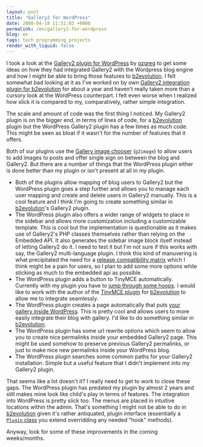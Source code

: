 ```yaml
---
layout: post
title: "Gallery2 for WordPress"
date: 2008-04-18 11:51:03 +0000
permalink: /en/gallery2-for-wordpress
blog: en
tags: tech programming projects
render_with_liquid: false
---
```


I took a look at the [Gallery2 plugin for
WordPress](http://wpg2.galleryembedded.com/) by [ozgreg](http://www.ozgreg.com/)
to get some ideas on how they had integrated Gallery2 with the Wordpress blog
engine and how I might be able to bring those features to
[b2evolution](http://www.b2evolution.net/ "b2evolution"). I felt somewhat bad
looking at it as I've worked on by own [Gallery2 integration plugin for
b2evolution](http://manual.b2evolution.net/Plugins/gallery2_plugin) for about a
year and haven't really taken more than a cursory look at the WordPress
counterpart. I felt even worse when I realized how slick it is compared to my,
comparatively, rather simple integration.

The scale and amount of code was the first thing I noticed. My Gallery2 plugin
is on the bigger end, in terms of lines of code, for a
[b2evolution](http://www.b2evolution.net/ "b2evolution") plugin but the
WordPress Gallery2 plugin has a few times as much code. This might be seen as
bloat if it wasn't for the number of features that it offers.

Both of our plugins use the [Gallery image
chooser](http://g2image.steffensenfamily.com/) (`g2image`) to allow users to add
images to posts and offer single sign on between the blog and Gallery2. But
there are a number of things that the WordPress plugin either is done better
than my plugin or isn't present at all in my plugin.

- Both of the plugins allow mapping of blog users to Gallery2 but the WordPress
  plugin goes a step further and allows you to manage each user mapping and
  create and delete users in Gallery2 manually. This is a cool feature and I
  think I'm going to create something similar in
  [b2evolution](http://www.b2evolution.net/ "b2evolution")'s Gallery2 plugin.
- The WordPress plugin also offers a wider range of widgets to place in the
  sidebar and allows more customization including a customizable template. This
  is cool but the implementation is questionable as it makes use of Gallery2's
  PHP classes themselves rather than relying on the Embedded API. It also
  generates the sidebar image block itself instead of letting Gallery2 do it. I
  need to test it but I'm not sure if this works with say, the Gallery2
  multi-language plugin. I think this kind of manuvering is what precipitated
  the need for a [release compatibility
  matrix](http://wpg2.galleryembedded.com/index.php?title=WPG2:Release_Matrix)
  which I think might be a pain for users, so I plan to add some more options
  while sticking as much to the embedded api as possible.
- The WordPress plugin adds a button to TinyMCE automatically. Currently with my
  plugin you have to [jump through some
  hoops](http://manual.b2evolution.net/Plugins/gallery2_plugin#Using_the_Gallery2_Plugin_with_the_TinyMCE_Plugin).
  I would like to work with the author of the [TinyMCE
  plugin](http://manual.b2evolution.net/Tinymce_plugin) for
  [b2evolution](http://www.b2evolution.net/ "b2evolution") to allow me to
  integrate seamlessly.
- The WordPress plugin creates a page automatically that puts [your gallery
  inside
  WordPress](http://wpg2.galleryembedded.com/index.php?title=WPG2:Screenshots_of_a_Gallery2_Embedded_Page_1).
  This is pretty cool and allows users to more easily integrate their blog with
  gallery. I'd like to do something similar in
  [b2evolution](http://www.b2evolution.net/ "b2evolution").
- The WordPress plugin has some url rewrite options which seem to allow you to
  create nice permalinks inside your embedded Gallery2 page. This might be used
  somehow to preserve previous Gallery2 permalinks, or just to make nice new
  permalinks inside your WordPress blog.
- The WordPress plugin searches some common paths for your Gallery2
  installation. Simple but a useful feature that I didn't implement into my
  Gallery2 plugin.

That seems like a lot doesn't it? I really need to get to work to close these
gaps. The WordPress plugin has predated my plugin by almost 2 years and still
makes mine look like child's play in terms of features. The integration into
WordPress is pretty slick too. The menus are placed in intuitive locations
within the admin. That's something I might not be able to do in
[b2evolution](http://www.b2evolution.net/ "b2evolution") given it's rather
antiquated, plugin interface (essentially a [`Plugin`
class](http://doc.b2evolution.net/HEAD/plugins/Plugin.html) you extend
overridding any needed "hook" methods).

Anyway, look for some of these improvements in the coming weeks/months.
